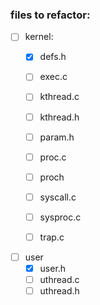 ### files to refactor:

- [ ] kernel:
    - [x] defs.h
    - [ ] exec.c
    - [ ] kthread.c
    - [ ] kthread.h
    - [ ] param.h
    - [ ] proc.c
    - [ ] proch
    - [ ] syscall.c
    - [ ] sysproc.c
    - [ ] trap.c


- [ ] user
    - [x] user.h
    - [ ] uthread.c
    - [ ] uthread.h

